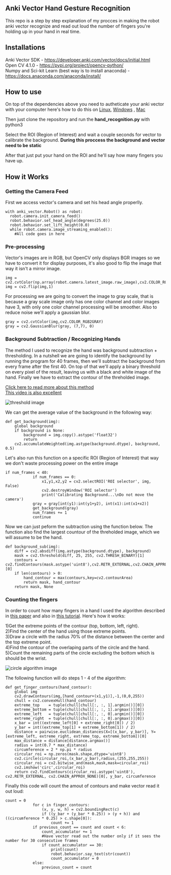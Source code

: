 ## Anki Vector Hand Gesture Recognition
This repo is a step by step explanation of my procces in making the robot anki vector recognize and read out loud the number of
fingers you're holding up in your hand in real time.



## Installations
Anki Vector SDK - https://developer.anki.com/vector/docs/initial.html  
Open CV 4.1.0 - https://pypi.org/project/opencv-python/  
Numpy and Sci-kit Learn (best way is to install anaconda) - https://docs.anaconda.com/anaconda/install/

## How to use
On top of the dependencies above you need to autheticate your anki vector with your computer here's how to do this on 
[Linux](https://developer.anki.com/vector/docs/install-linux.html#vector-authentication), [Windows](https://developer.anki.com/vector/docs/install-windows.html#vector-authentication)
, [Mac](https://developer.anki.com/vector/docs/install-macos.html#vector-authentication)    
  
Then just clone the repository and run the **hand_recognition.py** with python3  
  
Select the ROI (Region of Interest) and wait a couple seconds for vector to calibrate the background. **During this proccess
the background and vector need to be static**  
  
After that just put your hand on the ROI and he'll say how many fingers you have up.


## How it Works
### Getting the Camera Feed
First we access vector's camera and set his head angle properlly.

```python3
with anki_vector.Robot() as robot:
  robot.camera.init_camera_feed()
  robot.behavior.set_head_angle(degrees(25.0))
  robot.behavior.set_lift_height(0.0)
  while robot.camera.image_streaming_enabled():
    #All code goes in here
```
### Pre-processing
Vector's images are in RGB, but OpenCV only displays BGR images so we have to convert it for display purposes, it's also good
to flip the image that way it isn't a mirror image.
```python3
img = cv2.cvtColor(np.array(robot.camera.latest_image.raw_image),cv2.COLOR_RGB2BGR)
img = cv2.flip(img,1)
```
For processing we are going to convert the image to gray scale, that is because a gray scale image only has one color channel
and color images have 3, with only one color channel processing will be smoother. Also to reduce noise we'll apply a gaussian blur.
```python3
gray = cv2.cvtColor(img,cv2.COLOR_RGB2GRAY)
gray = cv2.GaussianBlur(gray, (7,7), 0)
```
### Background Subtraction / Recognizing Hands
The method I used to recognize the hand was background subtraction + thresholding. In a nutshell we are going to identify the 
background by running the program for 40 frames, then we'll subtract the background from every frame after the first 40.
On top of that we'll apply a binary threshold on every pixel of the result, leaving us with a black and white image of the hand.
Finally we have to extract the contour of the threholded image.
  
[Click here to read more about this method](https://docs.opencv.org/trunk/d1/dc5/tutorial_background_subtraction.html)  
[This video is also excellent](https://www.youtube.com/watch?v=nRt2LPRz704)

![threshold image](/images/Threshold_demo.png)

We can get the average value of the background in the following way:
```python3
def get_background(img):
    global background
    if background is None:
        background = img.copy().astype('float32')
        return  
    cv2.accumulateWeighted(img.astype(background.dtype), background, 0.5)
```
  
  
Let's also run this function on a specific ROI (Region of Interest) that way we don't waste processing power on the entire image
```python3
if num_frames < 40:
            if num_frames == 0:
                x1,y1,x2,y2 = cv2.selectROI('ROI selector', img, False)
                cv2.destroyWindow('ROI selector')
                print('Calibrating Background...\nDo not move the camera')
            gray = gray[int(y1):int(y1+y2), int(x1):int(x1+x2)]
            get_background(gray)
            num_frames += 1
            continue
```
  
Now we can just peform the subtraction using the function below. The function also find the largest countour
of the threholded image, which we will assume to be the hand.
```python3
def background_sub(img):
    diff = cv2.absdiff(img.astype(background.dtype), background)
    mask = cv2.threshold(diff, 25, 255, cv2.THRESH_BINARY)[1]
    contours = cv2.findContours(mask.astype('uint8'),cv2.RETR_EXTERNAL,cv2.CHAIN_APPROX_SIMPLE)[0]
    if len(contours) > 0:
        hand_contour = max(contours,key=cv2.contourArea)
        return mask, hand_contour
    return mask, None
```
### Counting the fingers
In order to count how many fingers in a hand I used the algorithm described in [this paper](http://citeseerx.ist.psu.edu/viewdoc/download?doi=10.1.1.454.3689&rep=rep1&type=pdf)
and also in [this tutorial](https://gogul09.github.io/software/hand-gesture-recognition-p2). Here's how it works:  
  
1)Get the extreme points of the contour (top, bottom, left, right).  
2)Find the center of the hand using those extreme points.  
3)Draw a circle with the radius 70% of the distance between the center and the top extreme point.  
4)Find the contour of the overlaping parts of the circle and the hand.  
5)Count the remaining parts of the circle excluding the bottom which is should be the wrist.  

![circle algorithm image](/images/Circle_demo.png)
  
The following function will do steps 1 - 4 of the algorithm:
```python3
def get_finger_contours(hand_contour):
    global img
    cv2.drawContours(img,[hand_contour+(x1,y1)],-1,(0,0,255))
    chull = cv2.convexHull(hand_contour)
    extreme_top    = tuple(chull[chull[:, :, 1].argmin()][0])
    extreme_bottom = tuple(chull[chull[:, :, 1].argmax()][0])
    extreme_left   = tuple(chull[chull[:, :, 0].argmin()][0])
    extreme_right  = tuple(chull[chull[:, :, 0].argmax()][0])
    x_bar = int((extreme_left[0] + extreme_right[0]) / 2)
    y_bar = int((extreme_top[1] + extreme_bottom[1]) / 2)
    distance = pairwise.euclidean_distances(X=[(x_bar, y_bar)], Y=[extreme_left, extreme_right, extreme_top, extreme_bottom])[0]
    max_distance = distance[distance.argmax()]
    radius = int(0.7 * max_distance)
    circumference = 2 * np.pi * radius
    circular_roi = np.zeros(mask.shape,dtype='uint8')
    cv2.circle(circular_roi,(x_bar,y_bar),radius,(255,255,255))
    circular_roi = cv2.bitwise_and(mask,mask,mask=circular_roi)
    cv2.imshow('circ',circular_roi)
    return cv2.findContours(circular_roi.astype('uint8'), cv2.RETR_EXTERNAL, cv2.CHAIN_APPROX_NONE)[0], y_bar, circumference
```
  
  
Finally this code will count the amout of contours and make vector read it out loud:
```python3
count = 0
            for c in finger_contours:
                (x, y, w, h) = cv2.boundingRect(c)
                if ((y_bar + (y_bar * 0.25)) > (y + h)) and ((circumference * 0.25) > c.shape[0]):
                    count += 1
            if previous_count == count and count < 6:
                count_accumulator += 1
                #Have vector read out the number only if it sees the number for 30 consecutive frames
                if count_accumulator == 30:
                    print(count)
                    robot.behavior.say_text(str(count))
                    count_accumulator = 0
            else:
                previous_count = count
```
